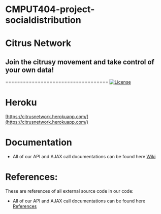 # CMPUT404-project-socialdistribution
# Citrus Network
## Join the citrusy movement and take control of your own data!
===================================
[![License](https://img.shields.io/badge/License-Apache%202.0-blue.svg)](https://opensource.org/licenses/Apache-2.0)

Heroku
=============
[https://citrusnetwork.herokuapp.com/](https://citrusnetwork.herokuapp.com/)

Documentation
=============

* All of our API and AJAX call documentations can be found here [Wiki](https://github.com/CMPUT404W21H02-Project/CMPUT404-project-socialdistribution/wiki)

References:
========================
These are references of all external source code in our code:
* All of our API and AJAX call documentations can be found here [References](https://github.com/CMPUT404W21H02-Project/CMPUT404-project-socialdistribution/wiki/References)
